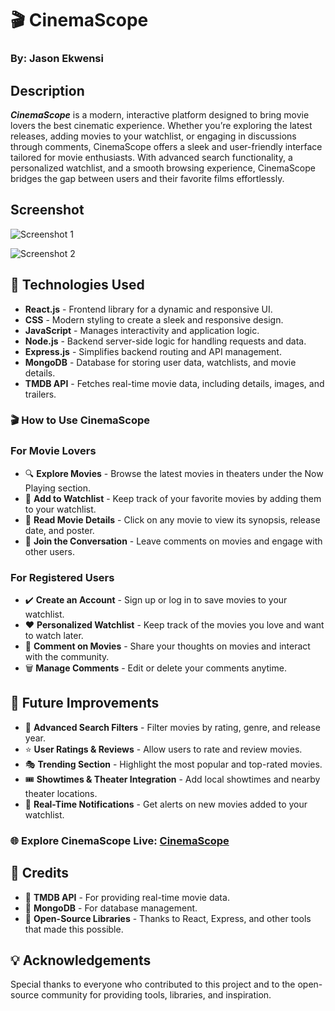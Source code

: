 # 🎬 CinemaScope

### By: Jason Ekwensi

## **Description**

***CinemaScope*** is a modern, interactive platform designed to bring movie lovers the best cinematic experience. Whether you’re exploring the latest releases, adding movies to your watchlist, or engaging in discussions through comments, CinemaScope offers a sleek and user-friendly interface tailored for movie enthusiasts. With advanced search functionality, a personalized watchlist, and a smooth browsing experience, CinemaScope bridges the gap between users and their favorite films effortlessly.

## Screenshot
  ![Screenshot 1](https://i.imgur.com/drOoiLn.png "screenshot")

  ![Screenshot 2](https://i.imgur.com/dRI2g1N.png "screenshot")

## 🚀 Technologies Used

- **React.js** - Frontend library for a dynamic and responsive UI.
- **CSS** - Modern styling to create a sleek and responsive design.
- **JavaScript** - Manages interactivity and application logic.
- **Node.js** - Backend server-side logic for handling requests and data.
- **Express.js** - Simplifies backend routing and API management.
- **MongoDB** - Database for storing user data, watchlists, and movie details.
- **TMDB API** - Fetches real-time movie data, including details, images, and trailers.

### 🎬 How to Use CinemaScope

### For Movie Lovers

- 🔍 **Explore Movies** - Browse the latest movies in theaters under the Now Playing section.
- 💾 **Add to Watchlist** - Keep track of your favorite movies by adding them to your watchlist.
- 📖 **Read Movie Details** - Click on any movie to view its synopsis, release date, and poster.
- 💬 **Join the Conversation** - Leave comments on movies and engage with other users.

### For Registered Users

- ✔️ **Create an Account** - Sign up or log in to save movies to your watchlist.
- ❤️ **Personalized Watchlist** - Keep track of the movies you love and want to watch later.
- 📝 **Comment on Movies** - Share your thoughts on movies and interact with the community.
- 🗑 **Manage Comments** - Edit or delete your comments anytime.

## 🔮 Future Improvements

- 🔹 **Advanced Search Filters** - Filter movies by rating, genre, and release year.
- ⭐ **User Ratings & Reviews** - Allow users to rate and review movies.
- 🎭 **Trending Section** - Highlight the most popular and top-rated movies.
- 🎟 **Showtimes & Theater Integration** - Add local showtimes and nearby theater locations.
- 📢 **Real-Time Notifications** - Get alerts on new movies added to your watchlist.

### 🌐 Explore CinemaScope Live: [CinemaScope](https://cinemascope-4fe0c279ad45.herokuapp.com/)

## 📜 Credits

- 🎥 **TMDB API** - For providing real-time movie data.
- 💾 **MongoDB** - For database management.
- 🔧 **Open-Source Libraries** - Thanks to React, Express, and other tools that made this possible.

## 💡 Acknowledgements

Special thanks to everyone who contributed to this project and to the open-source community for providing tools, libraries, and inspiration.